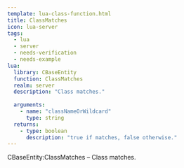```yaml
---
template: lua-class-function.html
title: ClassMatches
icon: lua-server
tags:
  - lua
  - server
  - needs-verification
  - needs-example
lua:
  library: CBaseEntity
  function: ClassMatches
  realm: server
  description: "Class matches."
  
  arguments:
    - name: "classNameOrWildcard"
      type: string
  returns:
    - type: boolean
      description: "true if matches, false otherwise."
---
```


<div class="lua__search__keywords">
CBaseEntity:ClassMatches &#x2013; Class matches.
</div>
